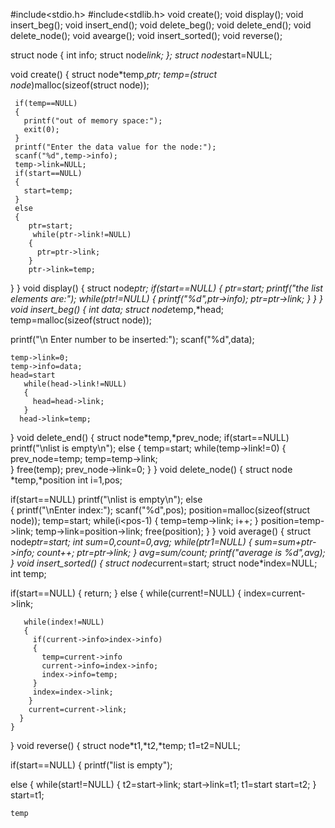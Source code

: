 #include<stdio.h>
#include<stdlib.h>
void create();
void display();
void insert_beg();
void insert_end();
void delete_beg();
void delete_end();
void delete_node();
void avearge();
void insert_sorted();
void reverse();
 
struct node
{
 int info;
 struct node*link;
};
struct node*start=NULL;

void create()
{
    struct node*temp,*ptr;
    temp=(struct node*)malloc(sizeof(struct node));

     if(temp==NULL)
     {
       printf("out of memory space:");
       exit(0);
     }
     printf("Enter the data value for the node:");
     scanf("%d",temp->info);
     temp->link=NULL;
     if(start==NULL)
     {
       start=temp;
     }
     else
     {
        ptr=start; 
         while(ptr->link!=NULL)
        {
          ptr=ptr->link;
        }
        ptr->link=temp;
  }
}
void display()
{
  struct node*ptr;
    if(start==NULL)
    {
      ptr=start;
      printf("the list elements are:");
         while(ptr!=NULL)
        {
	     printf("%d",ptr->info);
          ptr=ptr->link;
        }
    }
}
void insert_beg()
{
  int data;
   struct node*temp,*head;
   temp=malloc(sizeof(struct node));
 
   printf("\n Enter number to be inserted:");
   scanf("%d",data);
 
    temp->link=0;
    temp->info=data;
    head=start
       while(head->link!=NULL)
       {
         head=head->link;
       }
      head->link=temp;
}
void delete_end()
{
   struct node*temp,*prev_node;
    if(start==NULL)
      printf("\nlist is empty\n");
    else
    {
       temp=start;
        while(temp->link!=0)
        {
           prev_node=temp;
           temp=temp->link;  
    }
    free(temp);
    prev_node->link=0;
 }
}
void delete_node()
{
  struct node *temp,*position
  int i=1,pos;
  
  if(start==NULL)
       printf("\nlist is empty\n");
  else    
  {
       printf("\nEnter index:");
       scanf("%d",pos);
       position=malloc(sizeof(struct node));
       temp=start;
       while(i<pos-1)
       {
         temp=temp->link;
         i++;
       } 
       position=temp->link;
       temp->link=position->link;
       free(position);
   }
}
void average()
{
  struct node*ptr=start;
  int sum=0,count=0,avg;
  while(ptr1=NULL)
  {
    sum=sum+ptr->info;
    count++;
    ptr=ptr->link;
  } 
  avg=sum/count;
  printf("average is %d",avg);
}
void insert_sorted()
{
   struct node*current=start;
   struct node*index=NULL;
   int temp;
   
   if(start==NULL)
   {
     return;
   }
   else
   {
     while(current!=NULL)
     {
       index=current->link;
       
       while(index!=NULL)
       {
         if(current->info>index->info)
         {
           temp=current->info
           current->info=index->info;
           index->info=temp;
         }
         index=index->link;
        }
        current=current->link;
      }
    }
}
void reverse()
{
  struct node*t1,*t2,*temp;
  t1=t2=NULL;
  
  if(start==NULL)
   {
     printf("list is empty");
     
  else
  {
    while(start!=NULL)
    {
      t2=start->link;
      start->link=t1;
      t1=start
      start=t2;
    }
    start=t1;
    
    temp

   
    
   
  
   
  
      
